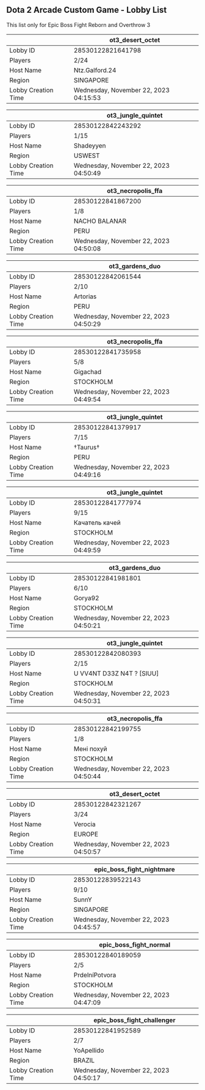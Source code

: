 ## Dota 2 Arcade Custom Game - Lobby List

This list only for Epic Boss Fight Reborn and Overthrow 3

|  | ot3_desert_octet |
| ------ | ------ |
| Lobby ID | 28530122821641798 |
| Players | 2/24 |
| Host Name | Ntz.Galford.24 |
| Region | SINGAPORE |
| Lobby Creation Time | Wednesday, November 22, 2023 04:15:53 |


|  | ot3_jungle_quintet |
| ------ | ------ |
| Lobby ID | 28530122842243292 |
| Players | 1/15 |
| Host Name | Shadeyyen |
| Region | USWEST |
| Lobby Creation Time | Wednesday, November 22, 2023 04:50:49 |


|  | ot3_necropolis_ffa |
| ------ | ------ |
| Lobby ID | 28530122841867200 |
| Players | 1/8 |
| Host Name | NACHO BALANAR |
| Region | PERU |
| Lobby Creation Time | Wednesday, November 22, 2023 04:50:08 |


|  | ot3_gardens_duo |
| ------ | ------ |
| Lobby ID | 28530122842061544 |
| Players | 2/10 |
| Host Name | Artorias |
| Region | PERU |
| Lobby Creation Time | Wednesday, November 22, 2023 04:50:29 |


|  | ot3_necropolis_ffa |
| ------ | ------ |
| Lobby ID | 28530122841735958 |
| Players | 5/8 |
| Host Name | Gigachad |
| Region | STOCKHOLM |
| Lobby Creation Time | Wednesday, November 22, 2023 04:49:54 |


|  | ot3_jungle_quintet |
| ------ | ------ |
| Lobby ID | 28530122841379917 |
| Players | 7/15 |
| Host Name | †Taurus† |
| Region | PERU |
| Lobby Creation Time | Wednesday, November 22, 2023 04:49:16 |


|  | ot3_jungle_quintet |
| ------ | ------ |
| Lobby ID | 28530122841777974 |
| Players | 9/15 |
| Host Name | Качатель качей |
| Region | STOCKHOLM |
| Lobby Creation Time | Wednesday, November 22, 2023 04:49:59 |


|  | ot3_gardens_duo |
| ------ | ------ |
| Lobby ID | 28530122841981801 |
| Players | 6/10 |
| Host Name | Gorya92 |
| Region | STOCKHOLM |
| Lobby Creation Time | Wednesday, November 22, 2023 04:50:21 |


|  | ot3_jungle_quintet |
| ------ | ------ |
| Lobby ID | 28530122842080393 |
| Players | 2/15 |
| Host Name | U VV4NТ D33Z N4T ? [SIUU] |
| Region | STOCKHOLM |
| Lobby Creation Time | Wednesday, November 22, 2023 04:50:31 |


|  | ot3_necropolis_ffa |
| ------ | ------ |
| Lobby ID | 28530122842199755 |
| Players | 1/8 |
| Host Name | Мені похуй |
| Region | STOCKHOLM |
| Lobby Creation Time | Wednesday, November 22, 2023 04:50:44 |


|  | ot3_desert_octet |
| ------ | ------ |
| Lobby ID | 28530122842321267 |
| Players | 3/24 |
| Host Name | Verocia |
| Region | EUROPE |
| Lobby Creation Time | Wednesday, November 22, 2023 04:50:57 |


|  | epic_boss_fight_nightmare |
| ------ | ------ |
| Lobby ID | 28530122839522143 |
| Players | 9/10 |
| Host Name | SunnY |
| Region | SINGAPORE |
| Lobby Creation Time | Wednesday, November 22, 2023 04:45:57 |


|  | epic_boss_fight_normal |
| ------ | ------ |
| Lobby ID | 28530122840189059 |
| Players | 2/5 |
| Host Name | PrdelníPotvora |
| Region | STOCKHOLM |
| Lobby Creation Time | Wednesday, November 22, 2023 04:47:09 |


|  | epic_boss_fight_challenger |
| ------ | ------ |
| Lobby ID | 28530122841952589 |
| Players | 2/7 |
| Host Name | YoApellido |
| Region | BRAZIL |
| Lobby Creation Time | Wednesday, November 22, 2023 04:50:17 |


